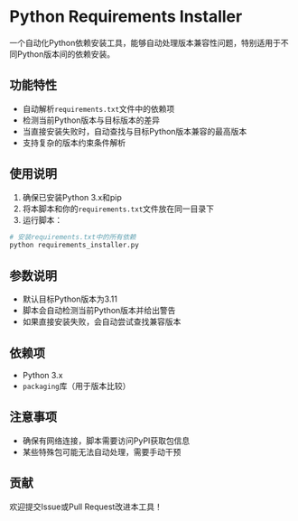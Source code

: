 # Python Requirements Installer

一个自动化Python依赖安装工具，能够自动处理版本兼容性问题，特别适用于不同Python版本间的依赖安装。

## 功能特性

- 自动解析`requirements.txt`文件中的依赖项
- 检测当前Python版本与目标版本的差异
- 当直接安装失败时，自动查找与目标Python版本兼容的最高版本
- 支持复杂的版本约束条件解析

## 使用说明

1. 确保已安装Python 3.x和pip
2. 将本脚本和你的`requirements.txt`文件放在同一目录下
3. 运行脚本：

```bash
# 安装requirements.txt中的所有依赖
python requirements_installer.py
```

## 参数说明

- 默认目标Python版本为3.11
- 脚本会自动检测当前Python版本并给出警告
- 如果直接安装失败，会自动尝试查找兼容版本

## 依赖项

- Python 3.x
- `packaging`库（用于版本比较）

## 注意事项

- 确保有网络连接，脚本需要访问PyPI获取包信息
- 某些特殊包可能无法自动处理，需要手动干预

## 贡献

欢迎提交Issue或Pull Request改进本工具！
